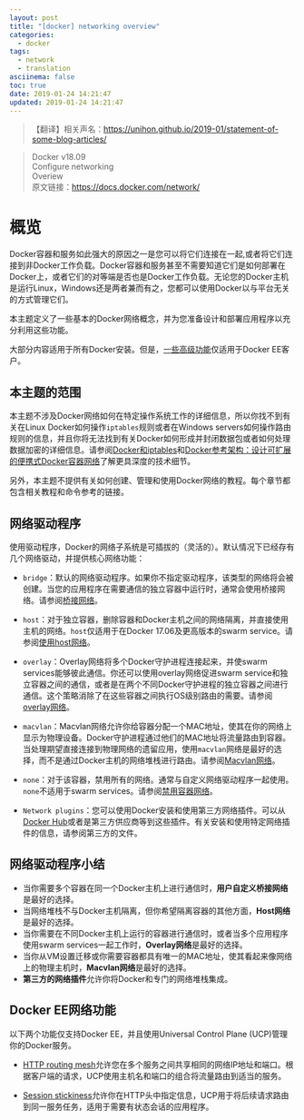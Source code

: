 ```yaml
---
layout: post
title: "[docker] networking overview"
categories:
  - docker
tags:
  - network
  - translation
asciinema: false
toc: true
date: 2019-01-24 14:21:47
updated: 2019-01-24 14:21:47
---
```


> 【翻译】相关声名：<https://unihon.github.io/2019-01/statement-of-some-blog-articles/>

<!-- more -->

> Docker v18.09  
> Configure networking  
> Overiew  
> 原文链接：<https://docs.docker.com/network/>

# 概览

Docker容器和服务如此强大的原因之一是您可以将它们连接在一起,或者将它们连接到非Docker工作负载。Docker容器和服务甚至不需要知道它们是如何部署在Docker上，或者它们的对等端是否也是Docker工作负载。无论您的Docker主机是运行Linux，Windows还是两者兼而有之，您都可以使用Docker以与平台无关的方式管理它们。

本主题定义了一些基本的Docker网络概念，并为您准备设计和部署应用程序以充分利用这些功能。

大部分内容适用于所有Docker安装。但是，[一些高级功能](https://docs.docker.com/network/#docker-ee-networking-features)仅适用于Docker EE客户。

## 本主题的范围

本主题不涉及Docker网络如何在特定操作系统工作的详细信息，所以你找不到有关在Linux Docker如何操作`iptables`规则或者在Windows servers如何操作路由规则的信息，并且你将无法找到有关Docker如何形成并封闭数据包或者如何处理数据加密的详细信息。请参阅[Docker和iptables](https://docs.docker.com/network/iptables/)和[Docker参考架构：设计可扩展的便携式Docker容器网络](http://success.docker.com/article/networking)了解更具深度的技术细节。

另外，本主题不提供有关如何创建、管理和使用Docker网络的教程。每个章节都包含相关教程和命令参考的链接。

## 网络驱动程序

使用驱动程序，Docker的网络子系统是可插拔的（灵活的）。默认情况下已经存有几个网络驱动，并提供核心网络功能：

- `bridge`：默认的网络驱动程序。如果你不指定驱动程序，该类型的网络将会被创建。当您的应用程序在需要通信的独立容器中运行时，通常会使用桥接网络。请参阅[桥接网络](https://docs.docker.com/network/bridge/)。

- `host`：对于独立容器，删除容器和Docker主机之间的网络隔离，并直接使用主机的网络。`host`仅适用于在Docker 17.06及更高版本的swarm service。请参阅[使用host网络](https://docs.docker.com/network/host/)。

- `overlay`：Overlay网络将多个Docker守护进程连接起来，并使swarm services能够彼此通信。你还可以使用overlay网络促进swarm service和独立容器之间的通信，或者是在两个不同Docker守护进程的独立容器之间进行通信。这个策略消除了在这些容器之间执行OS级别路由的需要。请参阅[overlay网络](https://docs.docker.com/network/overlay/)。

- `macvlan`：Macvlan网络允许你给容器分配一个MAC地址，使其在你的网络上显示为物理设备。Docker守护进程通过他们的MAC地址将流量路由到容器。当处理期望直接连接到物理网络的遗留应用，使用`macvlan`网络是最好的选择，而不是通过Docker主机的网络堆栈进行路由。请参阅[Macvlan网络](https://docs.docker.com/network/macvlan/)。

- `none`：对于该容器，禁用所有的网络。通常与自定义网络驱动程序一起使用。`none`不适用于swarm services。请参阅[禁用容器网络](https://docs.docker.com/network/none/)。

- `Network plugins`：您可以使用Docker安装和使用第三方网络插件。可以从[Docker Hub](https://hub.docker.com/search?category=network&q=&type=plugin)或者是第三方供应商等到这些插件。有关安装和使用特定网络插件的信息，请参阅第三方的文件。

## 网络驱动程序小结

- 当你需要多个容器在同一个Docker主机上进行通信时，**用户自定义桥接网络**是最好的选择。
- 当网络堆栈不与Docker主机隔离，但你希望隔离容器的其他方面，**Host网络**是最好的选择。
- 当你需要在不同Docker主机上运行的容器进行通信时，或者当多个应用程序使用swarm services一起工作时，**Overlay网络**是最好的选择。
- 当你从VM设置迁移或你需要容器都具有唯一的MAC地址，使其看起来像网络上的物理主机时，**Macvlan网络**是最好的选择。
- **第三方的网络插件**允许你将Docker和专门的网络堆栈集成。

## Docker EE网络功能

以下两个功能仅支持Docker EE，并且使用Universal Control Plane (UCP)管理你的Docker服务。

- [HTTP routing mesh](https://docs.docker.com/datacenter/ucp/2.2/guides/admin/configure/use-domain-names-to-access-services/)允许您在多个服务之间共享相同的网络IP地址和端口。根据客户端的请求，UCP使用主机名和端口的组合将流量路由到适当的服务。

- [Session stickiness](https://docs.docker.com/datacenter/ucp/2.2/guides/user/services/use-domain-names-to-access-services/#sticky-sessions)允许你在HTTP头中指定信息，UCP用于将后续请求路由到同一服务任务，适用于需要有状态会话的应用程序。
